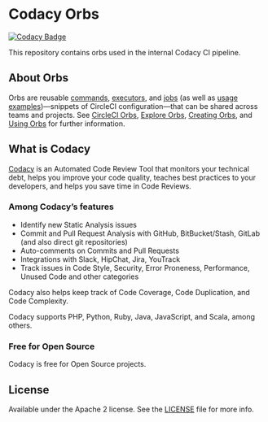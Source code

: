 # Codacy Orbs

[![Codacy Badge](https://api.codacy.com/project/badge/Grade/409584230c264967a68c07aa94ac5fa4)](https://www.codacy.com/manual/Codacy/codacy-orbs?utm_source=github.com&amp;utm_medium=referral&amp;utm_content=codacy/codacy-orbs&amp;utm_campaign=Badge_Grade)

This repository contains orbs used in the internal Codacy CI pipeline.

## About Orbs

Orbs are reusable [commands](https://circleci.com/docs/2.0/reusing-config/#authoring-reusable-commands),
[executors](https://circleci.com/docs/2.0/reusing-config/#authoring-reusable-executors),
and [jobs](https://circleci.com/docs/2.0/reusing-config/#jobs-defined-in-an-orb) (as well as
[usage examples](https://github.com/CircleCI-Public/config-preview-sdk/blob/v2.1/docs/usage-examples.md))—snippets
of CircleCI configuration—that can be shared across teams and projects.
See [CircleCI Orbs](https://circleci.com/orbs),
[Explore Orbs](https://circleci.com/orbs/registry),
[Creating Orbs](https://circleci.com/docs/2.0/creating-orbs),
and [Using Orbs](https://circleci.com/docs/2.0/using-orbs) for further information.

## What is Codacy

[Codacy](https://www.codacy.com/) is an Automated Code Review Tool that monitors your technical debt,
helps you improve your code quality,
teaches best practices to your developers, and helps you save time in Code Reviews.

### Among Codacy’s features

- Identify new Static Analysis issues
- Commit and Pull Request Analysis with GitHub, BitBucket/Stash, GitLab (and also direct git repositories)
- Auto-comments on Commits and Pull Requests
- Integrations with Slack, HipChat, Jira, YouTrack
- Track issues in Code Style, Security, Error Proneness, Performance, Unused Code and other categories

Codacy also helps keep track of Code Coverage, Code Duplication, and Code Complexity.

Codacy supports PHP, Python, Ruby, Java, JavaScript, and Scala, among others.

### Free for Open Source

Codacy is free for Open Source projects.

## License

Available under the Apache 2 license. See the [LICENSE](./LICENSE) file for more info.
